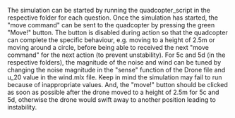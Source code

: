 The simulation can be started by running the quadcopter_script in the respective folder for each question. Once the simulation
has started, the "move command" can be sent to the quadcopter by pressing the green "Move!" button. The button is disabled 
during action so that the quadcopter can complete the specific behaviour, e.g. moving to a height of 2.5m or moving around 
a circle, before being able to received the next "move command" for the next action (to prevent unstability). For 5c and 5d
(in the respective folders), the magnitude of the noise and wind can be tuned by changing the noise magnitude in the "sense" 
function of the Drone file and u_20 value in the wind.mlx file. Keep in mind the simulation may fail to run because of inappropriate values.
And, the "move!" button should be clicked as soon as possible after the drone moved to a height of 2.5m for 5c and 5d, otherwise
the drone would swift away to another position leading to instability. 
